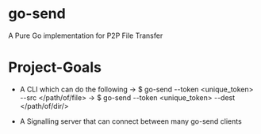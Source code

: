 # go-send
A Pure Go implementation for P2P File Transfer

# Project-Goals

* A CLI which can do the following
  -> $ go-send --token <unique_token> --src </path/of/file>
  -> $ go-send --token <unique_token> --dest </path/of/dir/>
  
* A Signalling server that can connect between many go-send clients
